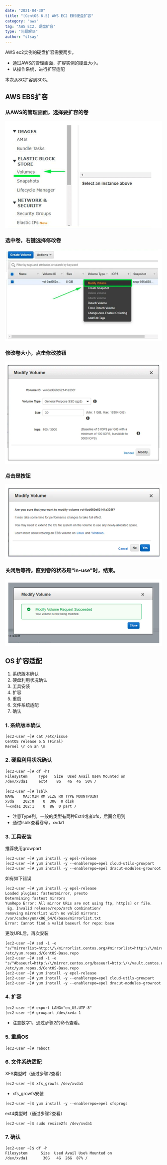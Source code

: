 ```yaml
---
date: "2021-04-30"
title: "[CentOS 6.5] AWS EC2 EBS硬盘扩容"
category: "aws"
tag: "AWS EC2, 硬盘扩容"
type: "问题解决"
author: "slsay"
---
```


AWS ec2实例的硬盘扩容需要两步。
* 通过AWS的管理画面，扩容实例的硬盘大小。
* 从操作系统，进行扩容适配

本次从8G扩容到30G。

## AWS EBS扩容
### 从AWS的管理画面，选择要扩容的卷
![](./01.png)

### 选中卷，右键选择修改卷
![](./02.png)

### 修改卷大小，点击修改按钮
![](./03.png)

### 点击是按钮
![](./04.png)

### 关闭后等待。直到卷的状态是"in-use"时，结束。
![](./05.png)

## OS 扩容适配
1. 系统版本确认
2. 硬盘利用状况确认
3. 工具安装
4. 扩容
5. 重启
6. 文件系统适配
7. 确认

### 1. 系统版本确认
```shell 
[ec2-user ~]# cat /etc/issue
CentOS release 6.5 (Final)
Kernel \r on an \m
```

### 2. 硬盘利用状况确认
```shell
[ec2-user ~]# df -hT
Filesystem     Type   Size  Used Avail Use% Mounted on
/dev/xvda1     ext4    8G   4G  4G  50% /

[ec2-user ~]# lsblk
NAME    MAJ:MIN RM SIZE RO TYPE MOUNTPOINT
xvda    202:0    0  30G  0 disk 
└─xvda1 202:1    0  8G  0 part /
```

* 注意Type列，一般的类型有两种Ext4或者xfs，后面会用到
* 通过lsblk查看卷号，xvda1

### 3. 工具安装
推荐使用growpart

```shell 
[ec2-user ~]# yum install -y epel-release
[ec2-user ~]# yum install -y --enablerepo=epel cloud-utils-growpart
[ec2-user ~]# yum install -y --enablerepo=epel dracut-modules-growroot
```

如有如下错误
```shell 
[ec2-user ~]# yum install -y epel-release
Loaded plugins: fastestmirror, presto
Determining fastest mirrors
YumRepo Error: All mirror URLs are not using ftp, http[s] or file.
 Eg. Invalid release/repo/arch combination/
removing mirrorlist with no valid mirrors: /var/cache/yum/x86_64/6/base/mirrorlist.txt
Error: Cannot find a valid baseurl for repo: base
```

更改URL后，再次安装
```shell 
[ec2-user ~]# sed -i -e "s/^mirrorlist=http:\/\/mirrorlist.centos.org/#mirrorlist=http:\/\/mirrorlist.centos.org/g" /etc/yum.repos.d/CentOS-Base.repo
[ec2-user ~]# sed -i -e "s/^#baseurl=http:\/\/mirror.centos.org/baseurl=http:\/\/vault.centos.org/g" /etc/yum.repos.d/CentOS-Base.repo
[ec2-user ~]# yum install -y epel-release
[ec2-user ~]# yum install -y --enablerepo=epel cloud-utils-growpart
[ec2-user ~]# yum install -y --enablerepo=epel dracut-modules-growroot
```

### 4. 扩容
```shell 
[ec2-user ~]# export LANG="en_US.UTF-8"
[ec2-user ~]# growpart /dev/xvda 1
```
* 注意数字1，通过步骤2的命令查看。

### 5. 重启OS
```shell 
[ec2-user ~]# reboot
```

### 6. 文件系统适配

XFS类型时（通过步骤2查看）
```shell 
[ec2-user ~]$ xfs_growfs /dev/xvda1
```

* xfs_growfs安装
```shell 
[ec2-user ~]$ yum install -y --enablerepo=epel xfsprogs
```

ext4类型时（通过步骤2查看）
```shell 
[ec2-user ~]$ sudo resize2fs /dev/xvda1
```

### 7. 确认
```shell 
[ec2-user ~]$ df -h
Filesystem      Size  Used Avail Use% Mounted on
/dev/xvda1       30G   4G  26G  87% /
```